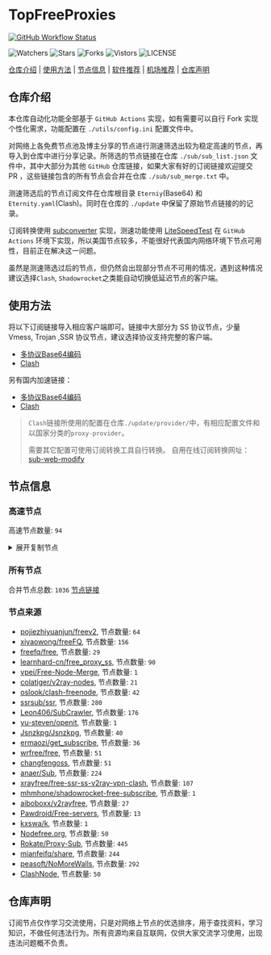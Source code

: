 # TopFreeProxies
[![GitHub Workflow Status](https://github.com/youkai0100/youkai/actions/workflows/get-proxies.yml/badge.svg)](https://github.com/youkai0100/youkai/actions/workflows/get-proxies.yml) 

![Watchers](https://img.shields.io/github/watchers/youkai0100/youkai) ![Stars](https://img.shields.io/github/stars/youkai0100/youkai) ![Forks](https://img.shields.io/github/forks/youkai0100/youkai) ![Vistors](https://visitor-badge.laobi.icu/badge?page_id=youkai0100.youkai) ![LICENSE](https://img.shields.io/badge/license-CC%20BY--SA%204.0-green.svg)

[仓库介绍](https://github.com/youkai0100/youkai#仓库介绍) | [使用方法](https://github.com/youkai0100/youkai#使用方法) | [节点信息](https://github.com/youkai0100/youkai#节点信息) | [软件推荐](https://github.com/youkai0100/youkai#客户端选择) | [机场推荐](https://github.com/youkai0100/youkai#机场推荐) | [仓库声明](https://github.com/youkai0100/youkai#仓库声明)

## 仓库介绍
本仓库自动化功能全部基于 `GitHub Actions` 实现，如有需要可以自行 Fork 实现个性化需求，功能配置在 `./utils/config.ini` 配置文件中。

对网络上各免费节点池及博主分享的节点进行测速筛选出较为稳定高速的节点，再导入到仓库中进行分享记录。所筛选的节点链接在仓库 `./sub/sub_list.json` 文件中，其中大部分为其他 `GitHub` 仓库链接，如果大家有好的订阅链接欢迎提交 PR ，这些链接包含的所有节点会合并在仓库 `./sub/sub_merge.txt` 中。

测速筛选后的节点订阅文件在仓库根目录 `Eterniy`(Base64) 和 `Eternity.yaml`(Clash)。同时在仓库的 `./update` 中保留了原始节点链接的的记录。

订阅转换使用 [subconverter](https://github.com/tindy2013/subconverter) 实现，测速功能使用 [LiteSpeedTest](https://github.com/xxf098/LiteSpeedTest) 在 `GitHub Actions` 环境下实现，所以美国节点较多，不能很好代表国内网络环境下节点可用性，目前正在解决这一问题。

虽然是测速筛选过后的节点，但仍然会出现部分节点不可用的情况，遇到这种情况建议选择`Clash`, `Shadowrocket`之类能自动切换低延迟节点的客户端。

## 使用方法
将以下订阅链接导入相应客户端即可。链接中大部分为 SS 协议节点，少量 Vmess, Trojan ,SSR 协议节点，建议选择协议支持完整的客户端。

- [多协议Base64编码](https://raw.githubusercontent.com/youkai0100/youkai/master/Eternity)
- [Clash](https://raw.githubusercontent.com/youkai0100/youkai/master/Eternity.yaml)

另有国内加速链接：

- [多协议Base64编码](https://fastly.jsdelivr.net/gh/youkai0100/youkai@master/Eternity)
- [Clash](https://fastly.jsdelivr.net/gh/youkai0100/youkai@master/Eternity.yaml)

>`Clash`链接所使用的配置在仓库`./update/provider/`中，有相应配置文件和以国家分类的`proxy-provider`。
>
>需要其它配置可使用订阅转换工具自行转换。
>自用在线订阅转换网址：[sub-web-modify](https://sub.v1.mk/)

## 节点信息
### 高速节点
高速节点数量: `94`
<details>
  <summary>展开复制节点</summary>

    trojan://d8261b54-223b-47b9-b718-d12098528a7f@cn-hk-34.fnhffffe4.cc:50288?allowInsecure=0#HK_156.251.179.90_0308202372a2-942trojan
    vmess://eyJ2IjoiMiIsInBzIjoi8J+Hr/Cfh7Ug5pel5pysXzAzMDgwMTgiLCJhZGQiOiIxNDAuODMuNTcuODAiLCJwb3J0IjoiNDk4NDAiLCJ0eXBlIjoibm9uZSIsImlkIjoiMjk2OWFkMWItOTc4Ny00OTI3LTk0ZTYtMjJmNTk3NjE4ZGUwIiwiYWlkIjoiMCIsIm5ldCI6InRjcCIsInBhdGgiOiIvIiwiaG9zdCI6IiIsInRscyI6IiJ9
    trojan://cf908616-6ab9-437d-a4f0-cea5e7ebc2c2@aws.qiongqi8138.ga:443?allowInsecure=0#SG_13.250.107.81_0308202372a2-480trojan
    ss://YWVzLTI1Ni1jZmI6YW1hem9uc2tyMDU@13.212.247.7:443#%F0%9F%87%B8%F0%9F%87%AC%20_SG_%E6%96%B0%E5%8A%A0%E5%9D%A1%0D_1
    vmess://eyJ2IjoiMiIsInBzIjoi8J+HrfCfh7Ag6aaZ5rivXzAzMDgwNDIiLCJhZGQiOiIyMC4yMDUuMTExLjQ1IiwicG9ydCI6Ijg4ODAiLCJ0eXBlIjoibm9uZSIsImlkIjoiMmI1ODkxMWItM2E4Zi00OTAyLWJiY2MtYzQzZWVjNDMyNzc5IiwiYWlkIjoiMCIsIm5ldCI6IndzIiwicGF0aCI6Ii8iLCJob3N0IjoiIiwidGxzIjoiIn0=
    ss://YWVzLTI1Ni1jZmI6YW1hem9uc2tyMDU@43.201.146.250:443#%F0%9F%87%B0%F0%9F%87%B7%20_KR_%E9%9F%A9%E5%9B%BD%0D_1
    vmess://eyJ2IjoiMiIsInBzIjoi8J+Hr/Cfh7Ug576O5Zu9LXZtZXNzLWpwYXJtLmZpbmV5b28ubWw0NDMt6KKr5aKZLeS4rei9rDEzOC4yLjMzLjkwLeino+mUgeaXpeacrOWcsOWMuk5G6Z2e6Ieq5Yi25YmnIiwiYWRkIjoianBhcm0uZmluZXlvby5tbCIsInBvcnQiOiI0NDMiLCJ0eXBlIjoibm9uZSIsImlkIjoiMTBiYTQ3OGUtOWRlMS00YWE5LWMwOWUtNzcwNzAyNTMzNGQzIiwiYWlkIjoiNCIsIm5ldCI6IndzIiwicGF0aCI6Ii8xMjMiLCJob3N0IjoianBhcm0uZmluZXlvby5tbCIsInRscyI6InRscyJ9
    vmess://eyJ2IjoiMiIsInBzIjoi8J+HuPCfh6wgWzAxLTAzXXxvcGVucnVubmVyfOaWsOWKoOWdoShTRylTaW5nYXBvcmUvU2luZ2Fwb3JlXzciLCJhZGQiOiJ2Mi0yLmdvZGxpZ2h0Lnh5eiIsInBvcnQiOiIzMDUyNiIsInR5cGUiOiJub25lIiwiaWQiOiI0MzMwOGQyNy05NGVjLTQwOGUtYThmNi1kNjgyY2ZiOTljYTkiLCJhaWQiOiIwIiwibmV0Ijoid3MiLCJwYXRoIjoiLzU0ZjYzNGZzIiwiaG9zdCI6InYyLTIuZ29kbGlnaHQueHl6IiwidGxzIjoidGxzIn0=
    trojan://7Z29DRr1ts@cp-asus.ml:50275?allowInsecure=1#%F0%9F%87%B8%F0%9F%87%AC%20%5B01-03%5D%7Copenrunner%7C%E6%96%B0%E5%8A%A0%E5%9D%A1%28SG%29Singapore%2FSingapore_8
    trojan://c19d1432-8b3e-4818-8837-3d160cf65908@jgwdb2.gaox.ml:443?allowInsecure=1#%F0%9F%87%AF%F0%9F%87%B5%20%5B01-03%5D%7Copenrunner%7C%E6%97%A5%E6%9C%AC%28JP%29Japan%2FOsaka_9
    vmess://eyJ2IjoiMiIsInBzIjoi8J+HrfCfh7AgWzAxLTAzXXxvcGVucnVubmVyfOS4reWbvemmmea4ry/kuK3lm73lj7Dmub4oQ04pQ2hpbmEvQmVpamluZy8o5Y+v6IO95piv5Lit6L2s6IqC54K5KV8xMCIsImFkZCI6InNoY3UuZm9yZ2VidWtraXQuY29tIiwicG9ydCI6IjQ3Mzg5IiwidHlwZSI6Im5vbmUiLCJpZCI6ImY2ODBkZmQ4LTNiNTktNDhhZi1hZWE4LTFkNGJjMDlhMTcwNSIsImFpZCI6IjAiLCJuZXQiOiJ0Y3AiLCJwYXRoIjoiLyIsImhvc3QiOiJzaGN1LmZvcmdlYnVra2l0LmNvbSIsInRscyI6IiJ9
    vmess://eyJ2IjoiMiIsInBzIjoi8J+HrfCfh7AgWzAxLTAzXXxvcGVucnVubmVyfOS4reWbvemmmea4r+eJueWIq+ihjOaUv+WMuihISylIb25na29uZ1NBUkNoaW5hL0hvbmdLb25nXzE5IiwiYWRkIjoiNDI2aGsuZmFuczgueHl6IiwicG9ydCI6IjQ0MyIsInR5cGUiOiJub25lIiwiaWQiOiI5M2JkYWVkNS0xM2M1LTM5MjctOTNkNy1hNjg3N2M1YWM4ZDIiLCJhaWQiOiIyIiwibmV0Ijoid3MiLCJwYXRoIjoiL3JheSIsImhvc3QiOiI0MjZoay5mYW5zOC54eXoiLCJ0bHMiOiJ0bHMifQ==
    vmess://eyJ2IjoiMiIsInBzIjoi8J+HrfCfh7AgWzAxLTAzXXxvcGVucnVubmVyfOS4reWbvemmmea4ry/kuK3lm73lj7Dmub4oQ04pQ2hpbmEvQmVpamluZy8o5Y+v6IO95piv5Lit6L2s6IqC54K5KV8yMCIsImFkZCI6IlYzMDkuYmdwbmV0LnRvcCIsInBvcnQiOiIyNjMwOSIsInR5cGUiOiJub25lIiwiaWQiOiJlZjM2MWM4My04Yjg5LTM5NTAtOWM5Yi02Y2NjMTc3ZTYyODUiLCJhaWQiOiIwIiwibmV0IjoidGNwIiwicGF0aCI6Ii9yYXkiLCJob3N0IjoiNDI2aGsuZmFuczgueHl6IiwidGxzIjoiIn0=
    vmess://eyJ2IjoiMiIsInBzIjoi8J+HrfCfh7AgWzAxLTAzXXxvcGVucnVubmVyfOS4reWbvemmmea4ry/kuK3lm73lj7Dmub4oQ04pQ2hpbmEvU2hlbnpoZW4vKOWPr+iDveaYr+S4rei9rOiKgueCuSlfMjMiLCJhZGQiOiJWMjAzLmJncG5ldC50b3AiLCJwb3J0IjoiMjYyMDMiLCJ0eXBlIjoibm9uZSIsImlkIjoiZWYzNjFjODMtOGI4OS0zOTUwLTljOWItNmNjYzE3N2U2Mjg1IiwiYWlkIjoiMCIsIm5ldCI6InRjcCIsInBhdGgiOiIvcmF5IiwiaG9zdCI6IjQyNmhrLmZhbnM4Lnh5eiIsInRscyI6IiJ9
    trojan://cfbabf31-2cf6-40ca-9688-abbb682370aa@cn.speedabc.xyz:32002?allowInsecure=1&sni=jp-bgp.speedaccelerate.com#%F0%9F%87%AD%F0%9F%87%B0%20%5B01-03%5D%7Copenrunner%7C%E4%B8%AD%E5%9B%BD%E9%A6%99%E6%B8%AF%2F%E4%B8%AD%E5%9B%BD%E5%8F%B0%E6%B9%BE%28CN%29China%2FShenzhen%2F%28%E5%8F%AF%E8%83%BD%E6%98%AF%E4%B8%AD%E8%BD%AC%E8%8A%82%E7%82%B9%29_25
    trojan://e5d46365e25e31d94279c2bcf93390a2@sg-sr-116.mitoption.com:443?allowInsecure=1#%F0%9F%87%B8%F0%9F%87%AC%20%5B01-03%5D%7Copenrunner%7C%E6%96%B0%E5%8A%A0%E5%9D%A1%28SG%29Singapore%2FSingapore_28
    vmess://eyJ2IjoiMiIsInBzIjoi8J+Hr/Cfh7UgWzAxLTAzXXxvcGVucnVubmVyfOaXpeacrChKUClKYXBhbi9Ub2t5b18yOSIsImFkZCI6IjE0MC4yMzguNDguMTk0IiwicG9ydCI6Ijg4ODgiLCJ0eXBlIjoibm9uZSIsImlkIjoiMjRmMWRmYWQtMTI2Ny00Mjk3LThlODgtMGU5YjhlZjQ3ZTQ3IiwiYWlkIjoiMCIsIm5ldCI6InRjcCIsInBhdGgiOiIvIiwiaG9zdCI6IiIsInRscyI6IiJ9
    ss://YWVzLTI1Ni1nY206WTZSOXBBdHZ4eHptR0M@158.247.205.87:5601#%F0%9F%87%AF%F0%9F%87%B5%20%5B01-03%5D%7Copenrunner%7C%E6%97%A5%E6%9C%AC%28JP%29Japan%2FOsaka_40
    trojan://7b4066ae-accc-11eb-a8bf-f23c91cfbbc9@ssl.tcpbbr.net:443?allowInsecure=1#%F0%9F%87%AD%F0%9F%87%B0%20%5B01-03%5D%7Copenrunner%7C%E4%B8%AD%E5%9B%BD%E9%A6%99%E6%B8%AF%E7%89%B9%E5%88%AB%E8%A1%8C%E6%94%BF%E5%8C%BA%28HK%29Hongkong%2BSAR%2BChina%2FHong%2BKong_42
    vmess://eyJ2IjoiMiIsInBzIjoiSEtfU1NSU1VCXzE0IiwiYWRkIjoid3d3LnNha3VyYWRyZWFtLnRvcCIsInBvcnQiOiIxMjQ0MyIsInR5cGUiOiJub25lIiwiaWQiOiJlNGM4MjY0Yi0zZTUxLTRmYTMtYTk1Yi1mYTczMDljODJkNWEiLCJhaWQiOiIwIiwibmV0Ijoid3MiLCJwYXRoIjoiL2E3Mjc5MDVhYmM5MS8iLCJob3N0Ijoid3d3LnNha3VyYWRyZWFtLnRvcCIsInRscyI6InRscyJ9
    vmess://eyJ2IjoiMiIsInBzIjoiU0dfU1NSU1VCXzE5NCIsImFkZCI6ImhrLWl2LnNvbW5vZGUudG9wIiwicG9ydCI6IjgwIiwidHlwZSI6Im5vbmUiLCJpZCI6ImQ0MWMxOTNmLTUyY2EtM2VmOS05Y2Y1LWU3ZDUwMzMwZjI2ZSIsImFpZCI6IjAiLCJuZXQiOiJ3cyIsInBhdGgiOiIvd3M/ZWQ9MjA0OCIsImhvc3QiOiJoay1pdi5zb21ub2RlLnRvcCIsInRscyI6IiJ9
    ss://Y2hhY2hhMjAtaWV0Zi1wb2x5MTMwNTpHIXlCd1BXSDNWYW8@148.66.56.99:807#HK_52
    ss://YWVzLTI1Ni1jZmI6YW1hem9uc2tyMDU@3.112.193.151:443#JP_71
    ss://YWVzLTI1Ni1jZmI6YW1hem9uc2tyMDU@54.169.62.50:443#SG_124
    ss://Y2hhY2hhMjAtaWV0Zi1wb2x5MTMwNTpHIXlCd1BXSDNWYW8@217.197.161.136:811#Pool_%F0%9F%87%B8%F0%9F%87%ACSG_125
    ss://Y2hhY2hhMjAtaWV0Zi1wb2x5MTMwNTpHIXlCd1BXSDNWYW8@217.197.161.138:805#Pool_%F0%9F%87%B8%F0%9F%87%ACSG_126
    ss://YWVzLTI1Ni1jZmI6YW1hem9uc2tyMDU@54.169.211.238:443#SG_128
    ss://YWVzLTI1Ni1jZmI6YW1hem9uc2tyMDU@18.141.183.204:443#SG_132
    vmess://eyJ2IjoiMiIsInBzIjoi8J+Hr/Cfh7UgZ2l0aHViLmNvbS9mcmVlZnEgLSDml6XmnKzkuJzkuqxMaW5vZGXmlbDmja7kuK3lv4MgMSIsImFkZCI6InY2LjU4MzE4MS54eXoiLCJwb3J0IjoiODAiLCJ0eXBlIjoibm9uZSIsImlkIjoiNTYxZDk1MzMtZTIwYS00ZmYwLTgzZDQtODBkMGNjNTg4ZGZiIiwiYWlkIjoiMCIsIm5ldCI6IndzIiwicGF0aCI6Ii8iLCJob3N0IjoidjYuNTgzMTgxLnh5eiIsInRscyI6IiJ9
    ss://YWVzLTI1Ni1jZmI6YW1hem9uc2tyMDU@54.254.199.122:443#SG_135
    vmess://eyJ2IjoiMiIsInBzIjoi8J+HqPCfh7Mg5Y+w5rm+XzAzMDgwMTMiLCJhZGQiOiI0NS4xMjEuNTEuMTAzIiwicG9ydCI6IjIwNzE1IiwidHlwZSI6Im5vbmUiLCJpZCI6ImY2NDA2YjZkLTU0ODctNDZkYS1mNzkzLTQ2NjExMjY5YTMwNiIsImFpZCI6IjAiLCJuZXQiOiJ0Y3AiLCJwYXRoIjoiLyIsImhvc3QiOiJ2Ni41ODMxODEueHl6IiwidGxzIjoiIn0=
    vmess://eyJ2IjoiMiIsInBzIjoi8J+HuPCfh6wg5paw5Yqg5Z2hXzAzMDgwMDQiLCJhZGQiOiIyMC4yMDUuMjE0LjY1IiwicG9ydCI6IjM1ODQ4IiwidHlwZSI6Im5vbmUiLCJpZCI6ImI4ZWMxNDAxLWU1YzEtNDI5OS1iMzE1LTk2OTRjY2EwYzJmOCIsImFpZCI6IjAiLCJuZXQiOiJ3cyIsInBhdGgiOiIvIiwiaG9zdCI6IiIsInRscyI6IiJ9
    vmess://eyJ2IjoiMiIsInBzIjoi8J+HuPCfh6wg5paw5Yqg5Z2hXzAzMDgwMzIiLCJhZGQiOiI1MS43OS4xNzMuMjIyIiwicG9ydCI6IjgwIiwidHlwZSI6Im5vbmUiLCJpZCI6ImE3MmJkN2E3LTczMmQtNDZjMS04Mjc0LWJmMTZiY2EzMGU3OCIsImFpZCI6IjAiLCJuZXQiOiJ3cyIsInBhdGgiOiIvdm1lc3MiLCJob3N0IjoiIiwidGxzIjoiIn0=
    ss://YWVzLTI1Ni1nY206ZTB1eWFrZW5kZzc@x.gotout.work:30031#%F0%9F%87%AD%F0%9F%87%B0%20%5B01-03%5D%7Copenrunner%7C%E4%B8%AD%E5%9B%BD%E9%A6%99%E6%B8%AF%2F%E4%B8%AD%E5%9B%BD%E5%8F%B0%E6%B9%BE%28CN%29China%2FShenzhen%2F%28%E5%8F%AF%E8%83%BD%E6%98%AF%E4%B8%AD%E8%BD%AC%E8%8A%82%E7%82%B9%29_4
    vmess://eyJ2IjoiMiIsInBzIjoi8J+HsPCfh7cg6Z+p5Zu9XzAzMDgwMjQiLCJhZGQiOiIxNTIuNjcuMjE4LjM4IiwicG9ydCI6IjQ0MyIsInR5cGUiOiJub25lIiwiaWQiOiJiNWU5NDgwYS1iN2FhLTQwYTQtZjlhNy01Mjk5YjVlMzYzYjQiLCJhaWQiOiIwIiwibmV0Ijoid3MiLCJwYXRoIjoiLyIsImhvc3QiOiIiLCJ0bHMiOiIifQ==
    vmess://eyJ2IjoiMiIsInBzIjoi8J+HrfCfh7AgWzAxLTAzXXxvcGVucnVubmVyfOS4reWbvemmmea4ry/kuK3lm73lj7Dmub4oQ04pQ2hpbmEvU2hlbnpoZW4vKOWPr+iDveaYr+S4rei9rOiKgueCuSlfMyIsImFkZCI6IlYxMDQuYmdwbmV0LnRvcCIsInBvcnQiOiIyNjEwNCIsInR5cGUiOiJub25lIiwiaWQiOiJlZjM2MWM4My04Yjg5LTM5NTAtOWM5Yi02Y2NjMTc3ZTYyODUiLCJhaWQiOiIwIiwibmV0Ijoid3MiLCJwYXRoIjoiL2FkbWluIiwiaG9zdCI6IlYxMDQuYmdwbmV0LnRvcCIsInRscyI6IiJ9
    vmess://eyJ2IjoiMiIsInBzIjoi8J+HrfCfh7Ag6aaZ5rivXzAzMDg1NzYiLCJhZGQiOiI0Ny4yNDMuMTc0LjgiLCJwb3J0IjoiMjYyMzQiLCJ0eXBlIjoibm9uZSIsImlkIjoiMmYwZTE3NmQtYzFhNC00NjcyLTkwY2ItZTgxYTgwYzdlNjg0IiwiYWlkIjoiMCIsIm5ldCI6InRjcCIsInBhdGgiOiIvYWRtaW4iLCJob3N0IjoiVjEwNC5iZ3BuZXQudG9wIiwidGxzIjoiIn0=
    ss://YWVzLTI1Ni1nY206YjgyMzQ0YjNkNTMx@fn600mliness016.svcline.com:995#%F0%9F%87%AD%F0%9F%87%B0%20%E9%A6%99%E6%B8%AFIEPL%E5%86%85%E7%BD%91%E4%B8%93%E7%BA%BF02
    ss://YWVzLTI1Ni1nY206YTgwMTYzMmQyZTJl@fn600mlines024.svcline.com:995#%F0%9F%87%AD%F0%9F%87%B0%20%E9%A6%99%E6%B8%AF%E8%B7%A8%E5%A2%83%E9%87%91%E8%9E%8D%E4%B8%93%E7%BA%BF03
    ss://YWVzLTI1Ni1nY206ZDFkYzZjM2w2aw@s.hkspeedup.com:4001#%F0%9F%87%AD%F0%9F%87%B0%20V1%20%F0%9F%87%AD%F0%9F%87%B0%E9%A6%99%E6%B8%AF1%20IPLC%20%E5%80%8D%E7%8E%871x%20-%20%E5%B0%8F%E9%A3%9E%E6%9C%BA
    ss://YWVzLTI1Ni1nY206ZDFkYzZjM2w2aw@s2.hkspeedup.com:4102#%F0%9F%87%AD%F0%9F%87%B0%20V3%20%F0%9F%87%AD%F0%9F%87%B0%E9%A6%99%E6%B8%AF%E8%B4%9F%E8%BD%BD%E5%9D%87%E8%A1%A1%20IPLC%20%E5%80%8D%E7%8E%871x%20-%20%E5%B0%8F%E9%A3%9E%E6%9C%BA
    trojan://18343dd6-e481-4cd3-a579-345750fa9907@hk7.microsoftjs.top:443?allowInsecure=0&sni=tls.microsoftjs.top#%F0%9F%87%AD%F0%9F%87%B0%20%E9%A6%99%E6%B8%AF7%7C%E4%BC%98%E5%8C%96%7C%20x2%20-%20%E6%9E%81%E9%80%9F%E4%BA%91
    trojan://18343dd6-e481-4cd3-a579-345750fa9907@hk11.microsoftjs.top:10054?allowInsecure=0&sni=tls.microsoftjs.top#%F0%9F%87%AD%F0%9F%87%B0%20%E9%A6%99%E6%B8%AF11%7C%E4%BC%98%E5%8C%96%7C%20x2%20-%20%E6%9E%81%E9%80%9F%E4%BA%91
    trojan://18343dd6-e481-4cd3-a579-345750fa9907@hk10.microsoftjs.top:443?allowInsecure=0&sni=tls.microsoftjs.top#%F0%9F%87%AD%F0%9F%87%B0%20%E9%A6%99%E6%B8%AF10%7C%E4%BC%98%E5%8C%96%7C%20x2%20-%20%E6%9E%81%E9%80%9F%E4%BA%91
    vmess://eyJ2IjoiMiIsInBzIjoi8J+HuPCfh6wg5Lqa5rSyIHwg5paw5Yqg5Z2hQiIsImFkZCI6ImEtY20xLmpzbW1tLmN5b3UiLCJwb3J0IjoiMzk0MTIiLCJ0eXBlIjoibm9uZSIsImlkIjoiMTBjOTA2NDQtM2QzNC0zYTM5LTk3NDctNGUwYzcyNjVjZjQ4IiwiYWlkIjoiMCIsIm5ldCI6InRjcCIsInBhdGgiOiIvIiwiaG9zdCI6InRscy5taWNyb3NvZnRqcy50b3AiLCJ0bHMiOiIifQ==
    vmess://eyJ2IjoiMiIsInBzIjoi8J+HuvCfh7gg576O5Zu9XzAzMDgxNDciLCJhZGQiOiIxMzQuMTk1LjIxMS4xNzQiLCJwb3J0IjoiNDA1NTEiLCJ0eXBlIjoibm9uZSIsImlkIjoiZTllMjBlNDItYjA2ZS00YzdiLWI1NGItYzc3OTQxOGQzNzNhIiwiYWlkIjoiMCIsIm5ldCI6IndzIiwicGF0aCI6Ii8iLCJob3N0IjoiIiwidGxzIjoiIn0=
    vmess://eyJ2IjoiMiIsInBzIjoiVVNfNS4xNjEuMTM2LjE4MV8wMzA3MjAyMzY5ZjQtMzY3dm1lc3MiLCJhZGQiOiJ1cy0yLnNoYWhhYmIxZGV2ei53ZWJzaXRlIiwicG9ydCI6IjQ3MjYxIiwidHlwZSI6Im5vbmUiLCJpZCI6IjVkNjZlNDc1LTY4MTktNGUyNS1kNTYwLWEyYjI4MGY2NTFlZCIsImFpZCI6IjAiLCJuZXQiOiJ3cyIsInBhdGgiOiIvIiwiaG9zdCI6InVzLTIuc2hhaGFiYjFkZXZ6LndlYnNpdGUiLCJ0bHMiOiJ0bHMifQ==
    vmess://eyJ2IjoiMiIsInBzIjoi8J+HuvCfh7ggVVMgMzUwIOKGkiB0Z0BuaWNldnBuMTIzIiwiYWRkIjoiMi5iYXJtYXNpMi53b3JrZXJzLmRldiIsInBvcnQiOiI0NDMiLCJ0eXBlIjoibm9uZSIsImlkIjoiMGRjYzc1ZGItMTlmZS00Njc4LTk0ZGMtOGU3MDk2YTJhZmMwIiwiYWlkIjoiMCIsIm5ldCI6IndzIiwicGF0aCI6Ii91azEuc2VjdXJldjJyYXkuY29tL3ZtZXNzIiwiaG9zdCI6IjIuYmFybWFzaTIud29ya2Vycy5kZXYiLCJ0bHMiOiJ0bHMifQ==
    vmess://eyJ2IjoiMiIsInBzIjoi8J+HuvCfh7ggVVMgMzQ4IOKGkiB0Z0BuaWNldnBuMTIzIiwiYWRkIjoieGpwMi53YW5namlheGluLnh5eiIsInBvcnQiOiIyNTkzMiIsInR5cGUiOiJub25lIiwiaWQiOiIzM2E0N2NlNi01ZWE5LTRkMjEtZDNkYi1jZTM4NDIxZDI1NTgiLCJhaWQiOiIwIiwibmV0Ijoid3MiLCJwYXRoIjoiLzIzNDIzIiwiaG9zdCI6InhqcDIud2FuZ2ppYXhpbi54eXoiLCJ0bHMiOiJ0bHMifQ==
    vmess://eyJ2IjoiMiIsInBzIjoi8J+HuvCfh7ggX1VTX+e+juWbvV82IiwiYWRkIjoiY29vaW5nLWx1eHVyaWFudC1ibHVlLmdsaXRjaC5tZSIsInBvcnQiOiI0NDMiLCJ0eXBlIjoibm9uZSIsImlkIjoiODBlN2RkNTktYjFmYy00NWEwLTk4YmUtMTQ3OGE5YWY4OWYyIiwiYWlkIjoiMCIsIm5ldCI6IndzIiwicGF0aCI6Ii9hcGkiLCJob3N0IjoiY29vaW5nLWx1eHVyaWFudC1ibHVlLmdsaXRjaC5tZSIsInRscyI6InRscyJ9
    vmess://eyJ2IjoiMiIsInBzIjoi8J+HuvCfh7gg576O5Zu9IDA5MCIsImFkZCI6ImNvb2luZy1sdXh1cmlhbnQtYmx1ZS5nbGl0Y2gubWUiLCJwb3J0IjoiNDQzIiwidHlwZSI6Im5vbmUiLCJpZCI6IjgwZTdkZDU5LWIxZmMtNDVhMC05OGJlLTE0NzhhOWFmODlmMiIsImFpZCI6IjAiLCJuZXQiOiJ3cyIsInBhdGgiOiIvYXBpIiwiaG9zdCI6ImNvb2luZy1sdXh1cmlhbnQtYmx1ZS5nbGl0Y2gubWUiLCJ0bHMiOiJ0bHMifQ==
    vmess://eyJ2IjoiMiIsInBzIjoi8J+HuvCfh7gg576O5Zu9IDA3NCIsImFkZCI6ImF2YWxwYXJkYWtodC5jb20iLCJwb3J0IjoiODAiLCJ0eXBlIjoibm9uZSIsImlkIjoiOTAwYzc0NzMtZDlhOC00NDFmLTk5MjUtOWQyZWM2NmRkYzIzIiwiYWlkIjoiMCIsIm5ldCI6IndzIiwicGF0aCI6Ii9AdjJyYXlOR19WUE5OIiwiaG9zdCI6IjMuYXJzYWxhbnYyLnNicyIsInRscyI6IiJ9
    vmess://eyJ2IjoiMiIsInBzIjoi8J+HuvCfh7ggVVMgMzk0IOKGkiB0Z0BuaWNldnBuMTIzIiwiYWRkIjoiaWUuZ2V0ZnJlZTUud29ya2Vycy5kZXYiLCJwb3J0IjoiNDQzIiwidHlwZSI6Im5vbmUiLCJpZCI6IjBhYzYzMWIzLTU1YzQtNGYyZi05NDY4LWVjNmM3MmFhYTMzZSIsImFpZCI6IjAiLCJuZXQiOiJ3cyIsInBhdGgiOiIvaWUxLnYycmF5c2Vydi5jb20vdm1lc3MiLCJob3N0IjoiaWUuZ2V0ZnJlZTUud29ya2Vycy5kZXYiLCJ0bHMiOiJ0bHMifQ==
    vmess://eyJ2IjoiMiIsInBzIjoi8J+HqPCfh6Yg5Yqg5ou/5aSnXzAzMDgxODQiLCJhZGQiOiIyMy4yMjcuMzguMzgiLCJwb3J0IjoiNDQzIiwidHlwZSI6Im5vbmUiLCJpZCI6IjkzNzlmZWEwLTAwNmQtNGZkMy04ZTM1LWQ0NWE1YWY3MmFhMiIsImFpZCI6IjAiLCJuZXQiOiJ3cyIsInBhdGgiOiIvVU1XMzYyNjIiLCJob3N0IjoidjJyYXkxLnpodWppY24yLm9yZyIsInRscyI6InRscyJ9
    ss://YWVzLTI1Ni1jZmI6YW1hem9uc2tyMDU@13.215.189.221:443#%F0%9F%87%BA%F0%9F%87%B8%20%E7%BE%8E%E5%9B%BD%20132
    vmess://eyJ2IjoiMiIsInBzIjoi8J+HuvCfh7gg576O5Zu9IDAxNCIsImFkZCI6ImFtZXJpY2EyLnlqMjAyMi5nYSIsInBvcnQiOiI0NDMiLCJ0eXBlIjoibm9uZSIsImlkIjoiNGI1ZTQ1NjUtMzIyZi00MjIzLWE4OTEtNzhhODRmMTg5NzI2IiwiYWlkIjoiMCIsIm5ldCI6IndzIiwicGF0aCI6Ii9TUmhYS1pxZ2dOclBNRUxBNTI1S3ciLCJob3N0IjoiYW1lcmljYTIueWoyMDIyLmdhIiwidGxzIjoidGxzIn0=
    vmess://eyJ2IjoiMiIsInBzIjoi8J+HuvCfh7ggVVMgNDAwIOKGkiB0Z0BuaWNldnBuMTIzIiwiYWRkIjoiMS5iYXJtYXNpMS53b3JrZXJzLmRldiIsInBvcnQiOiI0NDMiLCJ0eXBlIjoibm9uZSIsImlkIjoiMzkxZDJlNzAtNjllYy00OTcyLThlOWMtOGVjOGNkNGJhM2RjIiwiYWlkIjoiMCIsIm5ldCI6IndzIiwicGF0aCI6Ii9pbjIuc2VjdXJldjJyYXkuY29tL3ZtZXNzIiwiaG9zdCI6IjEuYmFybWFzaTEud29ya2Vycy5kZXYiLCJ0bHMiOiJ0bHMifQ==
    ss://YWVzLTI1Ni1jZmI6YW1hem9uc2tyMDU@54.186.216.67:443#%F0%9F%87%BA%F0%9F%87%B8%20%E7%BE%8E%E5%9B%BD%20128
    ss://YWVzLTI1Ni1nY206a0RXdlhZWm9UQmNHa0M0@38.91.102.72:8882#US_166
    vmess://eyJ2IjoiMiIsInBzIjoi8J+Hr/Cfh7Ug576O5Zu9LXZtZXNzLWpwYXJtLmZpbmV5b28ubWw0NDMt6KKr5aKZLeS4rei9rDEzOC4yLjMzLjkwLeino+mUgeaXpeacrOWcsOWMuk5G6Z2e6Ieq5Yi25YmnIDIiLCJhZGQiOiJqcGFybS5maW5leW9vLm1sIiwicG9ydCI6IjQ0MyIsInR5cGUiOiJub25lIiwiaWQiOiIxMGJhNDc4ZS05ZGUxLTRhYTktYzA5ZS03NzA3MDI1MzM0ZDMiLCJhaWQiOiI0IiwibmV0Ijoid3MiLCJwYXRoIjoiLzEyMyIsImhvc3QiOiJqcGFybS5maW5leW9vLm1sIiwidGxzIjoidGxzIn0=
    trojan://e5d46365e25e31d94279c2bcf93390a2@usa-sr-105.mitoption.com:443?allowInsecure=1#%F0%9F%87%BA%F0%9F%87%B8%20%5B01-03%5D%7Copenrunner%7C%E7%BE%8E%E5%9B%BD%28US%29USA%2FScottsdale_12
    vmess://eyJ2IjoiMiIsInBzIjoi8J+HuvCfh7ggWzAxLTAzXXxvcGVucnVubmVyfOe+juWbvShVUylVU0EvU2FuSm9zZV8xMyIsImFkZCI6IjE1NS4yNDguMjAyLjIwMyIsInBvcnQiOiIxNDU2NCIsInR5cGUiOiJub25lIiwiaWQiOiI0YTBkYTM3OS1hN2NjLTQzODktODhkNy00NTUxNGI4OTY4ODMiLCJhaWQiOiIwIiwibmV0IjoidGNwIiwicGF0aCI6Ii8iLCJob3N0IjoiIiwidGxzIjoiIn0=
    vmess://eyJ2IjoiMiIsInBzIjoi8J+HuvCfh7ggWzAxLTAzXXxvcGVucnVubmVyfOe+juWbvShVUylVU0EvUGlzY2F0YXdheVRvd25zaGlwXzE0IiwiYWRkIjoiMjA3LjI0Ni45NC4yOCIsInBvcnQiOiI0MjM4MyIsInR5cGUiOiJub25lIiwiaWQiOiI0NzczZGZkYy05Yzg1LTQ4NzMtODcyMC1jZThjZjVmNzRmN2MiLCJhaWQiOiIwIiwibmV0IjoidGNwIiwicGF0aCI6Ii8iLCJob3N0IjoiIiwidGxzIjoiIn0=
    vmess://eyJ2IjoiMiIsInBzIjoi8J+HuvCfh7ggZ2l0aHViLmNvbS9mcmVlZnEgLSDnvo7lm70gIDEyIiwiYWRkIjoiemZjLndpbmRvd3N1cGRhdGUxLmNvbSIsInBvcnQiOiI0NDMiLCJ0eXBlIjoibm9uZSIsImlkIjoiMzg1NWI3MzYtYmYyNC00NjFmLWI1YjktMWQzZjA0NDg0YjM3IiwiYWlkIjoiMCIsIm5ldCI6IndzIiwicGF0aCI6Ii95ZmpjL25sMj9lZD0yMDQ4IiwiaG9zdCI6Im5sMi55ZmpjLnNicyIsInRscyI6InRscyJ9
    vmess://eyJ2IjoiMiIsInBzIjoi8J+HuvCfh7ggWzAxLTAzXXxvcGVucnVubmVyfOe+juWbvShVUylVU0EvQ2xpZnRvbl8xOCIsImFkZCI6InVzMy4zMXZwbi5jb20iLCJwb3J0IjoiNDQzIiwidHlwZSI6Im5vbmUiLCJpZCI6IjJlZjY0ZGM4LWNhM2MtNDViOC1hZDVmLTIwODcxNDUyMTQzYiIsImFpZCI6IjAiLCJuZXQiOiJ3cyIsInBhdGgiOiIvZmFzdHNzaC8zMTAyNjM3NDkzcXFjb20vNjI2Y2Y3ZDhiZDQ5Yi8iLCJob3N0IjoidXMzLjMxdnBuLmNvbSIsInRscyI6InRscyJ9
    vmess://eyJ2IjoiMiIsInBzIjoi8J+HuvCfh7ggZ2l0aHViLmNvbS9mcmVlZnEgLSDnvo7lm71DbG91ZEZsYXJl5YWs5Y+4Q0RO6IqC54K5IDExIiwiYWRkIjoiYXAudXRvcHViLmNvbSIsInBvcnQiOiI0NDMiLCJ0eXBlIjoibm9uZSIsImlkIjoiYTA3MDMwZjMtYTllOC00ZTQ2LThkOTQtNjA0ZmQ3MGE4ODE2IiwiYWlkIjoiMCIsIm5ldCI6IndzIiwicGF0aCI6Ii8iLCJob3N0IjoiYXAudXRvcHViLmNvbSIsInRscyI6InRscyJ9
    vmess://eyJ2IjoiMiIsInBzIjoi8J+HuvCfh7ggWzAxLTAzXXxvcGVucnVubmVyfOe+juWbvShVUylVU0EvU2FuRnJhbmNpc2NvXzMyIiwiYWRkIjoiMTA0LjE2LjIzLjMiLCJwb3J0IjoiNDQzIiwidHlwZSI6Im5vbmUiLCJpZCI6IjI0OGY0ZjZmLTI3MGMtNDdmNy1iZWE4LWVkOWQ4OTQ0MDA1NCIsImFpZCI6IjAiLCJuZXQiOiJ3cyIsInBhdGgiOiIvIiwiaG9zdCI6IiIsInRscyI6InRscyJ9
    vmess://eyJ2IjoiMiIsInBzIjoi8J+HuvCfh7ggWzAxLTAzXXxvcGVucnVubmVyfOe+juWbvShVUylVU0EvV2FzaGluZ3Rvbl8zNCIsImFkZCI6IjEuZXp5ZGZkZC5jb20iLCJwb3J0IjoiNDQzIiwidHlwZSI6Im5vbmUiLCJpZCI6IjRlZTQ4YWQ4LTE3OGMtNDBhMi05YzUyLWExNGU5MGEwNmU0OSIsImFpZCI6IjAiLCJuZXQiOiJ3cyIsInBhdGgiOiIvbm1zbCIsImhvc3QiOiIxLmV6eWRmZGQuY29tIiwidGxzIjoidGxzIn0=
    ss://YWVzLTI1Ni1nY206Y2RCSURWNDJEQ3duZklO@38.68.135.19:8119#%F0%9F%87%BA%F0%9F%87%B8%20%5B01-03%5D%7Copenrunner%7C%E7%BE%8E%E5%9B%BD%28US%29USA%2FDallas_39trojan%2F%2Fcd27884b-c5af-34ec-b75f-8248077818fe%40c.mg.us.cat77.cloud8646%3FallowInsecure%3D0%23%7C24.57Mb
    trojan://cd27884b-c5af-34ec-b75f-8248077818fe@1.mg.us.cat77.cloud:1434?allowInsecure=0#%7C14.44Mb
    vmess://eyJ2IjoiMiIsInBzIjoiQFYycmF5X05H8J+HqPCfh6YiLCJhZGQiOiIxNjguMTM4LjY4LjM2IiwicG9ydCI6IjE0MjUyIiwidHlwZSI6Im5vbmUiLCJpZCI6IjUyNzY4NTUyLWMyYjItNDQ2MC04OWYxLWU3NDBjYzE0NWI5OSIsImFpZCI6IjAiLCJuZXQiOiJ3cyIsInBhdGgiOiIvd3MtcGF0aCIsImhvc3QiOiIxNjguMTM4LjY4LjM2IiwidGxzIjoiIn0=
    vmess://eyJ2IjoiMiIsInBzIjoi8J+HsPCfh7cg44CQ55u06L+e44CR6aaW5bCUIC0gMiIsImFkZCI6IjAwMDAwMDAwMDAwMDAwMDAwMDAwMDAwMDAwMDAwMDAwMDAwMDAwMDAwMDAwMDAwMDAwMDAwMDAwMDAwMDI4YS5ub2RlLWZvci1iaWdhaXJwb3J0LndpbiIsInBvcnQiOiI1MjM1NiIsInR5cGUiOiJub25lIiwiaWQiOiI3ODA2NWMxNC1mYzgwLTQwYjUtYTQ2Yy0wZTM0ZWZkZjgyZmEiLCJhaWQiOiIwIiwibmV0IjoidGNwIiwicGF0aCI6Ii93cy1wYXRoIiwiaG9zdCI6IjE2OC4xMzguNjguMzYiLCJ0bHMiOiIifQ==
    vmess://eyJ2IjoiMiIsInBzIjoi8J+HsPCfh7cg44CQ55u06L+e44CR6aaW5bCUIC0gNCIsImFkZCI6IjAwMDAwMDAwMDAwMDAwMDAwMDAwMDAwMDAwMDAwMDAwMDAwMDAwMDAwMDAwMDAwMDAwMDAwMDAwMDAwMDM4YS5ub2RlLWZvci1iaWdhaXJwb3J0LndpbiIsInBvcnQiOiIxMjM1NiIsInR5cGUiOiJub25lIiwiaWQiOiI3ODA2NWMxNC1mYzgwLTQwYjUtYTQ2Yy0wZTM0ZWZkZjgyZmEiLCJhaWQiOiIwIiwibmV0IjoidGNwIiwicGF0aCI6Ii93cy1wYXRoIiwiaG9zdCI6IjE2OC4xMzguNjguMzYiLCJ0bHMiOiIifQ==
    vmess://eyJ2IjoiMiIsInBzIjoi8J+HrvCfh6og44CQ55u06L+e44CR54ix5bCU5YWwIC0g6ZqP5py656uv5Y+jIC0gNSIsImFkZCI6IjAwMDAwMDAwMDAwMDAwMDAwMDAwMDAwMDAwMDAwMDAwMDAwMDAwMDAwMDAwMDAwMDAwMDAwMDAwMDAwMDE1YS5ub2RlLWZvci1iaWdhaXJwb3J0LndpbiIsInBvcnQiOiIxNTA5MiIsInR5cGUiOiJub25lIiwiaWQiOiI3ODA2NWMxNC1mYzgwLTQwYjUtYTQ2Yy0wZTM0ZWZkZjgyZmEiLCJhaWQiOiIwIiwibmV0IjoidGNwIiwicGF0aCI6Ii93cy1wYXRoIiwiaG9zdCI6IjE2OC4xMzguNjguMzYiLCJ0bHMiOiIifQ==
    vmess://eyJ2IjoiMiIsInBzIjoifDQyLjkxTWIiLCJhZGQiOiJ0d3dlYi5kYXNoZWR1Lm5ldCIsInBvcnQiOiI1MDUxNiIsInR5cGUiOiJub25lIiwiaWQiOiJkZDI4MjY1ZS1jZGE5LTQ2MzgtODA3Mi05MzE3MDIwM2Y3MWEiLCJhaWQiOiIwIiwibmV0IjoidGNwIiwicGF0aCI6Ii93cy1wYXRoIiwiaG9zdCI6IjE2OC4xMzguNjguMzYiLCJ0bHMiOiJ0bHMifQ==
    vmess://eyJ2IjoiMiIsInBzIjoi6L+Z5Lqb6IqC54K55Y+q6IO95aSH55So5oiW6ICF6Ziy5q2i5aSx6IGU77yM6Jm954S26LSo6YeP5bm25LiN5piv5b6I5aW977yM5Lmf6K+35L2O6LCD5L2/55SoKSAxMDEiLCJhZGQiOiIxNTIuNjkuMTk3LjYwIiwicG9ydCI6IjEwNjkiLCJ0eXBlIjoibm9uZSIsImlkIjoiYWM4ZTI2ZmUtODE1MC00YjYwLWFlNjQtODJmYzc3ZWJhMmNmIiwiYWlkIjoiMCIsIm5ldCI6InRjcCIsInBhdGgiOiIvd3MtcGF0aCIsImhvc3QiOiIxNjguMTM4LjY4LjM2IiwidGxzIjoiIn0=
    trojan://xl87654321@stonebreak.online:443?allowInsecure=0#%7C%201.97Mb
    vmess://eyJ2IjoiMiIsInBzIjoifDE5LjI1TWIiLCJhZGQiOiJhdmFscGFyZGFraHQuY29tIiwicG9ydCI6IjgwIiwidHlwZSI6Im5vbmUiLCJpZCI6IjkwMGM3NDczLWQ5YTgtNDQxZi05OTI1LTlkMmVjNjZkZGMyMyIsImFpZCI6IjAiLCJuZXQiOiJ3cyIsInBhdGgiOiIvQHYycmF5TkdfVlBOTiIsImhvc3QiOiIzLmFyc2FsYW52Mi5zYnMiLCJ0bHMiOiIifQ==
    vmess://eyJ2IjoiMiIsInBzIjoi8J+HqfCfh6ogX0RFX+W+t+WbvSIsImFkZCI6ImxldC5lY2NvZWRtb25kLnNob3AiLCJwb3J0IjoiMjA5NiIsInR5cGUiOiJub25lIiwiaWQiOiJkYTcwMWJjNi1iN2VhLTRkZTktYjcwNi1kZDRiODg0MmE5NGQiLCJhaWQiOiIwIiwibmV0Ijoid3MiLCJwYXRoIjoiLyIsImhvc3QiOiJsZXQuZWNjb2VkbW9uZC5zaG9wIiwidGxzIjoidGxzIn0=
    vmess://eyJ2IjoiMiIsInBzIjoi8J+HrPCfh6cg6Iux5Zu9KHlvdXR1YmXpmL/kvJ/np5HmioApIiwiYWRkIjoiYWkuY29tIiwicG9ydCI6Ijg4ODAiLCJ0eXBlIjoibm9uZSIsImlkIjoiMWEwMDkwMTQtMjhmNy00YjM0LTk3Y2UtYWZkZjU2OTk3NWYxIiwiYWlkIjoiMCIsIm5ldCI6IndzIiwicGF0aCI6Ii9jOTg2IiwiaG9zdCI6InBvbGFuZC5zZWV3b3JsZC5wcm8iLCJ0bHMiOiIifQ==
    vmess://eyJ2IjoiMiIsInBzIjoi8J+Hv/Cfh6Yg5Y2X6Z2eXzAzMDgwMDEiLCJhZGQiOiIxMjkuMTUxLjE2NC4xNTIiLCJwb3J0IjoiNTU2MDAiLCJ0eXBlIjoibm9uZSIsImlkIjoiZTMwZjg1ODgtMjU1NS00OGI4LWMzNTQtYzhlNjNmNTcyMzJkIiwiYWlkIjoiMCIsIm5ldCI6IndzIiwicGF0aCI6Ii8iLCJob3N0IjoiIiwidGxzIjoiIn0=
    vmess://eyJ2IjoiMiIsInBzIjoiW/Cfh6jwn4emXSDinqAgVC5tZS9WMlJheVR6IC0gMTk3OSIsImFkZCI6ImFtc3RlcmRhbS5zYnpwbC5zcGFjZSIsInBvcnQiOiI0NDMiLCJ0eXBlIjoibm9uZSIsImlkIjoiMjBlYmUxZGMtN2Y4ZS00NDliLWZhNTItZWU1ODVlMTEyNzg5IiwiYWlkIjoiMCIsIm5ldCI6IndzIiwicGF0aCI6Ii8iLCJob3N0IjoiYW1zdGVyZGFtLnNienBsLnNwYWNlIiwidGxzIjoidGxzIn0=
    vmess://eyJ2IjoiMiIsInBzIjoiPT09PT09PT4g2KLZhNmF2KfZhiA8PT09PT09PSIsImFkZCI6InNlcnZzZXJtY2kxNS5udW1hbGxhcy5zaG9wIiwicG9ydCI6IjIwOTUiLCJ0eXBlIjoibm9uZSIsImlkIjoiMzUyMmQyZTgtZTg4MC00ZTNhLWE4MzYtNDk2YTBiYjkyZjYwIiwiYWlkIjoiMCIsIm5ldCI6IndzIiwicGF0aCI6Ii8iLCJob3N0Ijoic2VydnNlcm1jaTE1Lm51bWFsbGFzLnNob3AiLCJ0bHMiOiIifQ==
    ss://YWVzLTI1Ni1jZmI6YW1hem9uc2tyMDU@43.200.244.234:443#%F0%9F%87%A6%F0%9F%87%BA%20%E6%BE%B3%E5%A4%A7%E5%88%A9%E4%BA%9A%20011
    vmess://eyJ2IjoiMiIsInBzIjoi8J+Ht/Cfh7og5L+E572X5pav6IGU6YKmXzAzMDgwMDEiLCJhZGQiOiI5MS4xOTMuMTgxLjE5MiIsInBvcnQiOiI4MDkwIiwidHlwZSI6Im5vbmUiLCJpZCI6IjA4YmMzMGUxLWJlMzktNGViNC1lODg3LWU2NTc5YmUxNWE0NSIsImFpZCI6IjAiLCJuZXQiOiJ3cyIsInBhdGgiOiIvIiwiaG9zdCI6IiIsInRscyI6IiJ9
    vmess://eyJ2IjoiMiIsInBzIjoiZ2l0aHViLmNvbS9mcmVlZnEgLSDmrKfnm58gIDE5IiwiYWRkIjoiNDUuODUuMTE4LjgzIiwicG9ydCI6IjQ0MyIsInR5cGUiOiJub25lIiwiaWQiOiJCMTc5RUM2MS1EN0ZGLTRBRDctODMyMC03OUY2RDBFNUM2QjIiLCJhaWQiOiIwIiwibmV0Ijoid3MiLCJwYXRoIjoiL3NwZWVkdGVzdCIsImhvc3QiOiJBbXN0ZXJkYW0ua290aWNrLnNpdGUiLCJ0bHMiOiJ0bHMifQ==
    vmess://eyJ2IjoiMiIsInBzIjoiQFNTUlNVQi1WMTAt5LuY6LS55o6o6I2Qc3VvLnl0L3NzcnN1YiIsImFkZCI6InBybzAxLm15MTE4OC5vcmciLCJwb3J0IjoiMzAyMyIsInR5cGUiOiJub25lIiwiaWQiOiIwZjAxNjgyZC0yNDU0LTNmZDUtYmVlYy01M2VhNGNlYzdlMGMiLCJhaWQiOiIwIiwibmV0Ijoid3MiLCJwYXRoIjoiLyIsImhvc3QiOiJoa2JncC1tZy5pZXBsLm5ic2QudXMiLCJ0bHMiOiJ0bHMifQ==
    vmess://eyJ2IjoiMiIsInBzIjoiQFNTUlNVQi1WMTIt5LuY6LS55o6o6I2Qc3VvLnl0L3NzcnN1YiIsImFkZCI6IjE3Mi42Ni40MS45OSIsInBvcnQiOiI0NDMiLCJ0eXBlIjoibm9uZSIsImlkIjoiODBlNmY4YTktNjYyMC00YjYzLWEyNTQtOTk0MzgxZDk5Y2EzIiwiYWlkIjoiMCIsIm5ldCI6IndzIiwicGF0aCI6Ii92bWVzc3dzIiwiaG9zdCI6IjEuMjM5MDAwLnh5eiIsInRscyI6InRscyJ9
    vmess://eyJ2IjoiMiIsInBzIjoiQFNTUlNVQi1WMTMt5LuY6LS55o6o6I2Qc3VvLnl0L3NzcnN1YiIsImFkZCI6IjE4LjE5MS4xNzguMjE0IiwicG9ydCI6IjM5OTk5IiwidHlwZSI6Im5vbmUiLCJpZCI6ImJjYzA3NDczLTliOWItNDU0Mi1hODcwLTlkOWI1NGIwNjBhYSIsImFpZCI6IjAiLCJuZXQiOiJ0Y3AiLCJwYXRoIjoiL3ZtZXNzd3MiLCJob3N0IjoiMS4yMzkwMDAueHl6IiwidGxzIjoiIn0=
    vmess://eyJ2IjoiMiIsInBzIjoiQFNTUlNVQi1WMTQt5LuY6LS55o6o6I2Qc3VvLnl0L3NzcnN1YiIsImFkZCI6Im5vLmFyaWVzLm92aCIsInBvcnQiOiIyMDUyIiwidHlwZSI6Im5vbmUiLCJpZCI6ImJjYzA3NDczLTliOWItNDU0Mi1hODcwLTlkOWI1NGIwNjBhYSIsImFpZCI6IjAiLCJuZXQiOiJ3cyIsInBhdGgiOiIvYXJpZXM/ZWQ9MjA0OCIsImhvc3QiOiJjb250YWJvLmNsb3VkZmxhcmUucXVlc3QiLCJ0bHMiOiIifQ==
    vmess://eyJ2IjoiMiIsInBzIjoiQFNTUlNVQi1WMTUt5LuY6LS55o6o6I2Qc3VvLnl0L3NzcnN1YiIsImFkZCI6Im5vLmFyaWVzLm92aCIsInBvcnQiOiIyMDUyIiwidHlwZSI6Im5vbmUiLCJpZCI6ImJjYzA3NDczLTliOWItNDU0Mi1hODcwLTlkOWI1NGIwNjBhYSIsImFpZCI6IjAiLCJuZXQiOiJ3cyIsInBhdGgiOiIvYXJpZXM/ZWQ9MjA0OCIsImhvc3QiOiJydS5jbG91ZGZsYXJlLnF1ZXN0IiwidGxzIjoiIn0=
    vmess://eyJ2IjoiMiIsInBzIjoiQFNTUlNVQi1WMTYt5LuY6LS55o6o6I2Qc3VvLnl0L3NzcnN1YiIsImFkZCI6Im5vLmFyaWVzLm92aCIsInBvcnQiOiIyMDUyIiwidHlwZSI6Im5vbmUiLCJpZCI6ImJjYzA3NDczLTliOWItNDU0Mi1hODcwLTlkOWI1NGIwNjBhYSIsImFpZCI6IjAiLCJuZXQiOiJ3cyIsInBhdGgiOiIvYXJpZXM/ZWQ9MjA0OCIsImhvc3QiOiJ3YXcuY2xvdWRmbGFyZS5xdWVzdCIsInRscyI6IiJ9
    vmess://eyJ2IjoiMiIsInBzIjoiQFNTUlNVQi1WMTct5LuY6LS55o6o6I2Qc3VvLnl0L3NzcnN1YiIsImFkZCI6Im5vLmFyaWVzLm92aCIsInBvcnQiOiIyMDUyIiwidHlwZSI6Im5vbmUiLCJpZCI6ImJjYzA3NDczLTliOWItNDU0Mi1hODcwLTlkOWI1NGIwNjBhYSIsImFpZCI6IjAiLCJuZXQiOiJ3cyIsInBhdGgiOiIvYXJpZXM/ZWQ9MjA0OCIsImhvc3QiOiJmcmFuY2UuY2xvdWRmbGFyZS5xdWVzdCIsInRscyI6IiJ9
    

</details>

### 所有节点
合并节点总数: `1036`
[节点链接](https://raw.githubusercontent.com/youkai0100/youkai/master/sub/sub_merge_base64.txt)

### 节点来源
- [pojiezhiyuanjun/freev2](https://github.com/pojiezhiyuanjun/freev2), 节点数量: `64`
- [xiyaowong/freeFQ](https://github.com/xiyaowong/freeFQ), 节点数量: `156`
- [freefq/free](https://github.com/freefq/free), 节点数量: `29`
- [learnhard-cn/free_proxy_ss](https://github.com/learnhard-cn/free_proxy_ss), 节点数量: `90`
- [vpei/Free-Node-Merge](https://github.com/vpei/Free-Node-Merge), 节点数量: `1`
- [colatiger/v2ray-nodes](https://github.com/colatiger/v2ray-nodes), 节点数量: `21`
- [oslook/clash-freenode](https://github.com/oslook/clash-freenode), 节点数量: `42`
- [ssrsub/ssr](https://github.com/ssrsub/ssr), 节点数量: `280`
- [Leon406/SubCrawler](https://github.com/Leon406/SubCrawler), 节点数量: `176`
- [yu-steven/openit](https://github.com/yu-steven/openit), 节点数量: `1`
- [Jsnzkpg/Jsnzkpg](https://github.com/Jsnzkpg/Jsnzkpg), 节点数量: `40`
- [ermaozi/get_subscribe](https://github.com/ermaozi/get_subscribe), 节点数量: `36`
- [wrfree/free](https://github.com/wrfree/free), 节点数量: `51`
- [changfengoss](https://github.com/ronghuaxueleng/get_v2), 节点数量: `51`
- [anaer/Sub](https://github.com/anaer/Sub), 节点数量: `224`
- [xrayfree/free-ssr-ss-v2ray-vpn-clash](https://github.com/xrayfree/free-ssr-ss-v2ray-vpn-clash), 节点数量: `107`
- [mhmhone/shadowrocket-free-subscribe](https://github.com/mhmhone/shadowrocket-free-subscribe), 节点数量: `1`
- [aiboboxx/v2rayfree](https://github.com/aiboboxx/v2rayfree), 节点数量: `27`
- [Pawdroid/Free-servers](https://github.com/Pawdroid/Free-servers), 节点数量: `13`
- [kxswa/k](https://github.com/kxswa/k), 节点数量: `1`
- [Nodefree.org](https://github.com/Fukki-Z/nodefree), 节点数量: `50`
- [Rokate/Proxy-Sub](https://github.com/Rokate/Proxy-Sub), 节点数量: `445`
- [mianfeifq/share](https://github.com/mianfeifq/share), 节点数量: `244`
- [peasoft/NoMoreWalls](https://github.com/peasoft/NoMoreWalls), 节点数量: `292`
- [ClashNode](https://clashnode.com/f/freenode), 节点数量: `50`


## 仓库声明
订阅节点仅作学习交流使用，只是对网络上节点的优选排序，用于查找资料，学习知识，不做任何违法行为。所有资源均来自互联网，仅供大家交流学习使用，出现违法问题概不负责。

